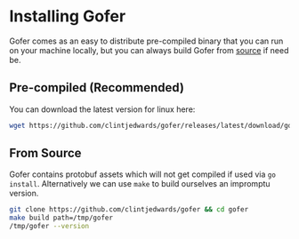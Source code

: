 # Installing Gofer

Gofer comes as an easy to distribute pre-compiled binary that you can run on your machine locally, but you can always build Gofer from [source](#from-source) if need be.

## Pre-compiled (Recommended)

You can download the latest version for linux here:

```bash
wget https://github.com/clintjedwards/gofer/releases/latest/download/gofer
```

## From Source

Gofer contains protobuf assets which will not get compiled if used via `go install`.
Alternatively we can use `make` to build ourselves an impromptu version.

```bash
git clone https://github.com/clintjedwards/gofer && cd gofer
make build path=/tmp/gofer
/tmp/gofer --version
```
